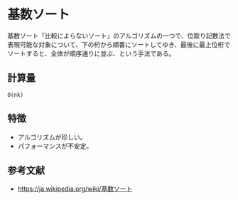 # 基数ソート

基数ソート「比較によらないソート」のアルゴリズムの一つで、位取り記数法で表現可能な対象について、下の桁から順番にソートしてゆき、最後に最上位桁でソートすると、全体が順序通りに並ぶ、という手法である。  

## 計算量

```text
O(nk)
```

## 特徴

- アルゴリズムが珍しい。
- パフォーマンスが不安定。

## 参考文献

- <https://ja.wikipedia.org/wiki/基数ソート>
